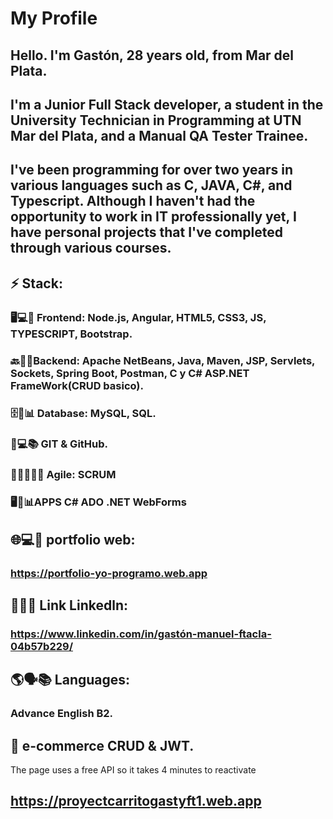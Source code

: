 # My Profile
## Hello. I'm Gastón, 28 years old, from Mar del Plata.
## I'm a Junior Full Stack developer, a student in the University Technician in Programming at UTN Mar del Plata, and a Manual QA Tester Trainee. 
## I've been programming for over two years in various languages such as C, JAVA, C#, and Typescript. Although I haven't had the opportunity to work in IT professionally yet, I have personal projects that I've completed through various courses.

## ⚡ Stack: 

### 🖥️💻🎨 Frontend: Node.js, Angular, HTML5, CSS3, JS, TYPESCRIPT, Bootstrap. 

### 🔙🔧🤖Backend: Apache NetBeans, Java, Maven, JSP, Servlets, Sockets, Spring Boot, Postman, C y C# ASP.NET FrameWork(CRUD basico).

### 🗄️💾📊 Database: MySQL, SQL.

### 🐙💻📚 GIT & GitHub.

### 🏃‍♂️💨👨‍💻 Agile: SCRUM

### 🖥️🔧📊APPS C# ADO .NET WebForms

## 🌐💻👤 portfolio web:
### https://portfolio-yo-programo.web.app

 ## 🔗👔💼 Link Linkedln:
### https://www.linkedin.com/in/gastón-manuel-ftacla-04b57b229/


## 🌎🗣️📚 Languages:
### Advance English B2.

## 🔭 e-commerce CRUD & JWT. 
The page uses a free API so it takes 4 minutes to reactivate
## https://proyectcarritogastyft1.web.app

 
